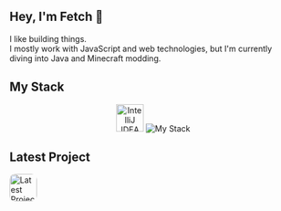 ## Hey, I'm Fetch 👋

I like building things.  
I mostly work with JavaScript and web technologies, but I'm currently diving into Java and Minecraft modding.

## My Stack
<p align="center">
  <img src="https://i.postimg.cc/7hXSw-wpK/icons8-intellij-idea-48.png" alt="IntelliJ IDEA" width="48"/>
  <img src="https://skillicons.dev/icons?i=sublime,intellij,js,nodejs,webpack,nextjs,react,java,figma,mongodb,electron,vite,html,css,express,discordjs,playwright&theme=dark&perline=8" alt="My Stack" />
</p>

## Latest Project
<p>
  <a href="https://discord.com/discovery/applications/1270062821287133205" target="_blank">
    <img style="border-radius:10px;" src="https://i.postimg.cc/V6xjDKXF/64x64.png" alt="Latest Project" width="48"/>
  </a>
</p>
